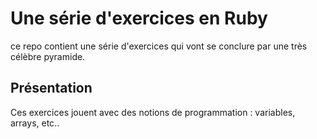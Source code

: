 # Une série d'exercices en Ruby
ce repo contient une série d'exercices qui vont se conclure par une très célèbre pyramide.

## Présentation
Ces exercices jouent avec des notions de programmation : variables, arrays, etc..